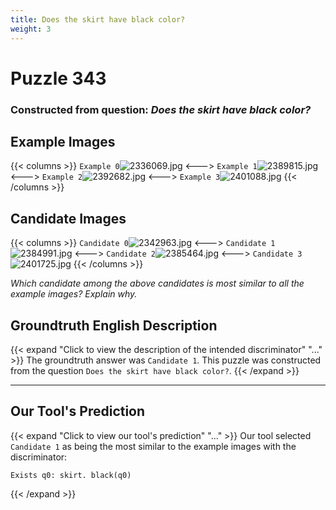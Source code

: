```yaml
---
title: Does the skirt have black color?
weight: 3
---
```


# Puzzle 343
### Constructed from question: _Does the skirt have black color?_


## Example Images
{{< columns >}}
`Example 0`![2336069.jpg](/gqa_images/2336069.jpg)
<--->
`Example 1`![2389815.jpg](/gqa_images/2389815.jpg)
<--->
`Example 2`![2392682.jpg](/gqa_images/2392682.jpg)
<--->
`Example 3`![2401088.jpg](/gqa_images/2401088.jpg)
{{< /columns >}}

## Candidate Images
{{< columns >}}
`Candidate 0`![2342963.jpg](/gqa_images/2342963.jpg)
<--->
`Candidate 1`![2384991.jpg](/gqa_images/2384991.jpg)
<--->
`Candidate 2`![2385464.jpg](/gqa_images/2385464.jpg)
<--->
`Candidate 3`![2401725.jpg](/gqa_images/2401725.jpg)
{{< /columns >}}

*Which candidate among the above candidates is most similar to all the example images? Explain why.*

## Groundtruth English Description

{{< expand "Click to view the description of the intended discriminator" "..." >}}
The groundtruth answer was `Candidate 1`. This puzzle was constructed from the question `Does the skirt have black color?`.
{{< /expand >}}

---

## Our Tool's Prediction

{{< expand "Click to view our tool's prediction" "..." >}}
Our tool selected `Candidate 1` as being the most similar to the example images with the discriminator:
```plaintext
Exists q0: skirt. black(q0)
```
{{< /expand >}}
